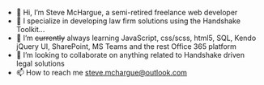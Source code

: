- 👋 Hi, I’m Steve McHargue, a semi-retired freelance web developer  
- 👀 I specialize in developing law firm solutions using the Handshake Toolkit...
- 🌱 I’m ~~currently~~ always learning JavaScript, css/scss, html5, SQL, Kendo jQuery UI, SharePoint, MS Teams and the rest Office 365 platform
- 💞️ I’m looking to collaborate on anything related to Handshake driven legal solutions
- 📫 How to reach me steve.mchargue@outlook.com 

<!---
smchargue/smchargue is a ✨ special ✨ repository because its `README.md` (this file) appears on your GitHub profile.
You can click the Preview link to take a look at your changes.
--->
